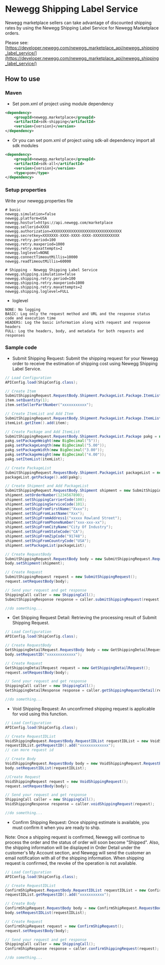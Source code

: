# Newegg Shipping Label Service
Newegg marketplace sellers can take advantage of discounted shipping rates by using the Newegg Shipping Label Service for Newegg Marketplace orders.

Please see: [https://developer.newegg.com/newegg_marketplace_api/newegg_shipping_label_service/](https://developer.newegg.com/newegg_marketplace_api/newegg_shipping_label_service/)

## How to use
### Maven
- Set pom.xml of project using module dependency
```xml
<dependency>
    <groupId>newegg.marketplace</groupId>
    <artifactId>sdk-shipping</artifactId>
    <version>{version}</version>
</dependency>
```

- Or you can set pom.xml of project using sdk-all dependency import all sdk modules
```xml
<dependency>
    <groupId>newegg.marketplace</groupId>
    <artifactId>sdk-all</artifactId>
    <version>{version}</version>
    <type>pom</type>
</dependency>
```

### Setup properties
Write your newegg.properties file
```properties
# basic
newegg.simulation=false
newegg.platform=USA
newegg.hosturl=https://api.newegg.com/marketplace
newegg.sellerid=XXXX
newegg.authorization=XXXXXXXXXXXXXXXXXXXXXXXXXXXXXXXX
newegg.secretkey=XXXXXXX-XXXX-XXXX-XXXX-XXXXXXXXXXXX
newegg.retry.period=100
newegg.retry.maxperiod=1000
newegg.retry.maxattempts=2
newegg.loglevel=NONE
newegg.connectTimeoutMillis=10000
newegg.readTimeoutMillis=60000

# Shipping - Newegg Shipping Label Service
newegg.shipping.simulation=false
newegg.shipping.retry.period=100
newegg.shipping.retry.maxperiod=1000
newegg.shipping.retry.maxattempts=2
newegg.shipping.loglevel=FULL
```

- loglevel
```
NONE: No logging
BASIC: Log only the request method and URL and the response status code and execution time
HEADERS: Log the basic information along with request and response headers
FULL: Log the headers, body, and metadata for both requests and responses
```

### Sample code
- Submit Shipping Request: Submit the shipping request for your Newegg order to receive the estimation of shipping cost using Newegg Shipping Label Service.
```java
// Load Configuration
APIConfig.load(ShipConfig.class);

// Create Item
SubmitShippingRequest.RequestBody.Shipment.PackageList.Package.ItemList.Item item = new SubmitShippingRequest.RequestBody.Shipment.PackageList.Package.ItemList.Item();
item.setQuantity(1);
item.setSellerPartNumber("xxxxxxxxxxx");

// Create ItemList and Add Item
SubmitShippingRequest.RequestBody.Shipment.PackageList.Package.ItemList itemList = new SubmitShippingRequest.RequestBody.Shipment.PackageList.Package.ItemList();
itemList.getItem().add(item);

// Create Package and Add ItemList
SubmitShippingRequest.RequestBody.Shipment.PackageList.Package pakg = new SubmitShippingRequest.RequestBody.Shipment.PackageList.Package();
pakg.setPackageWeight(new BigDecimal("5"));
pakg.setPackageLength(new BigDecimal("5.00"));
pakg.setPackageWidth(new BigDecimal("3.00"));
pakg.setPackageHeight(new BigDecimal("4.00"));
pakg.setItemList(itemList);

// Create PackageList
SubmitShippingRequest.RequestBody.Shipment.PackageList packageList = new SubmitShippingRequest.RequestBody.Shipment.PackageList();
packageList.getPackage().add(pakg);

// Create Shipment and Add PackageList
SubmitShippingRequest.RequestBody.Shipment shipment = new SubmitShippingRequest.RequestBody.Shipment();
shipment.setOrderNumber(1234567890);
shipment.setShippingCarrierCode(100);
shipment.setShippingServiceCode(101);
shipment.setShipFromFirstName("Xxxx");
shipment.setShipFromLastName("Xxx");
shipment.setShipFromAddress1("xxxxx Rowland Street");
shipment.setShipFromPhoneNumber("xxx-xxx-xx");
shipment.setShipFromCityName("City Of Industry");
shipment.setShipFromStateCode("CA");
shipment.setShipFromZipCode("91748");
shipment.setShipFromCountryCode("USA");
shipment.setPackageList(packageList);

// Create RequestBody
SubmitShippingRequest.RequestBody body = new SubmitShippingRequest.RequestBody();
body.setShipment(shipment);

// Create Request
SubmitShippingRequest request = new SubmitShippingRequest();
request.setRequestBody(body);

// Send your request and get response
ShippingCall caller = new ShippingCall();
SubmitShippingResponse response = caller.submitShippingRequest(request);

//do something...
```

- Get Shipping Request Detail: Retrieving the processing result of Submit Shipping Request.
```java
// Load Configuration
APIConfig.load(ShipConfig.class);

// Create RequestBody
GetShippingDetailRequest.RequestBody body = new GetShippingDetailRequest.RequestBody();
body.setRequestID("xxxxxxxxxxxxx");

// Create Request
GetShippingDetailRequest request = new GetShippingDetailRequest();
request.setRequestBody(body);

// Send your request and get response
ShippingCall caller = new ShippingCall();
GetShippingDetailResponse response = caller.getShippingRequestDetail(request);

//do something...
```

- Void Shipping Request: An unconfirmed shipping request is applicable for void using this function.
```java
// Load Configuration
APIConfig.load(ShipConfig.class);

// Create RequestIDList
VoidShippingRequest.RequestBody.RequestIDList requestIDList = new VoidShippingRequest.RequestBody.RequestIDList();
requestIDList.getRequestID().add("xxxxxxxxxxxxx");
// can more request id

// Create Body
VoidShippingRequest.RequestBody body = new VoidShippingRequest.RequestBody();
body.setRequestIDList(requestIDList);

//Create Request
VoidShippingRequest request = new VoidShippingRequest();
request.setRequestBody(body);

// Send your request and get response
ShippingCall caller = new ShippingCall();
VoidShippingResponse response = caller.voidShippingRequest(request);

//do something...
```

- Confirm Shipping Request: Once shipping estimate is available, you must confirm it when you are ready to ship.

Note: Once a shipping request is confirmed, Newegg will continue to process the order and the status of order will soon become "Shipped".  Also, the shipping information will be displayed in Order Detail under the customer's My Account section, and Newegg will send the customer an email notification with all of the shipping information.  When shipping request is confirmed, the revoke of the operation is not available.
```java
// Load Configuration
APIConfig.load(ShipConfig.class);

// Create RequestIDList
ConfirmShipRequest.RequestBody.RequestIDList requestIDList = new ConfirmShipRequest.RequestBody.RequestIDList();
requestIDList.getRequestID().add("xxxxxxxxxxx");

// Create Body
ConfirmShipRequest.RequestBody body = new ConfirmShipRequest.RequestBody();
body.setRequestIDList(requestIDList);

// Create Request
ConfirmShipRequest request = new ConfirmShipRequest();
request.setRequestBody(body);

// Send your request and get response
ShippingCall caller = new ShippingCall();
ConfirmShipResponse response = caller.confirmShippingRequest(request);

//do something...
```